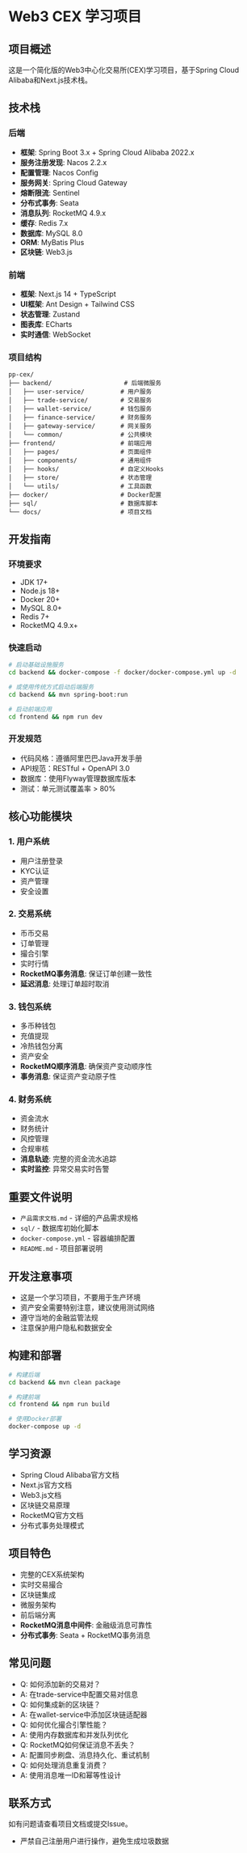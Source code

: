 # Web3 CEX 学习项目

## 项目概述
这是一个简化版的Web3中心化交易所(CEX)学习项目，基于Spring Cloud Alibaba和Next.js技术栈。

## 技术栈

### 后端
- **框架**: Spring Boot 3.x + Spring Cloud Alibaba 2022.x
- **服务注册发现**: Nacos 2.2.x
- **配置管理**: Nacos Config
- **服务网关**: Spring Cloud Gateway
- **熔断限流**: Sentinel
- **分布式事务**: Seata
- **消息队列**: RocketMQ 4.9.x
- **缓存**: Redis 7.x
- **数据库**: MySQL 8.0
- **ORM**: MyBatis Plus
- **区块链**: Web3.js

### 前端
- **框架**: Next.js 14 + TypeScript
- **UI框架**: Ant Design + Tailwind CSS
- **状态管理**: Zustand
- **图表库**: ECharts
- **实时通信**: WebSocket

### 项目结构
```
pp-cex/
├── backend/                    # 后端微服务
│   ├── user-service/          # 用户服务
│   ├── trade-service/         # 交易服务
│   ├── wallet-service/        # 钱包服务
│   ├── finance-service/       # 财务服务
│   ├── gateway-service/       # 网关服务
│   └── common/                # 公共模块
├── frontend/                  # 前端应用
│   ├── pages/                 # 页面组件
│   ├── components/            # 通用组件
│   ├── hooks/                 # 自定义Hooks
│   ├── store/                 # 状态管理
│   └── utils/                 # 工具函数
├── docker/                    # Docker配置
├── sql/                       # 数据库脚本
└── docs/                      # 项目文档
```

## 开发指南

### 环境要求
- JDK 17+
- Node.js 18+
- Docker 20+
- MySQL 8.0+
- Redis 7+
- RocketMQ 4.9.x+

### 快速启动
```bash
# 启动基础设施服务
cd backend && docker-compose -f docker/docker-compose.yml up -d

# 或使用传统方式启动后端服务
cd backend && mvn spring-boot:run

# 启动前端应用
cd frontend && npm run dev
```

### 开发规范
- 代码风格：遵循阿里巴巴Java开发手册
- API规范：RESTful + OpenAPI 3.0
- 数据库：使用Flyway管理数据库版本
- 测试：单元测试覆盖率 > 80%

## 核心功能模块

### 1. 用户系统
- 用户注册登录
- KYC认证
- 资产管理
- 安全设置

### 2. 交易系统
- 币币交易
- 订单管理
- 撮合引擎
- 实时行情
- **RocketMQ事务消息**: 保证订单创建一致性
- **延迟消息**: 处理订单超时取消

### 3. 钱包系统
- 多币种钱包
- 充值提现
- 冷热钱包分离
- 资产安全
- **RocketMQ顺序消息**: 确保资产变动顺序性
- **事务消息**: 保证资产变动原子性

### 4. 财务系统
- 资金流水
- 财务统计
- 风控管理
- 合规审核
- **消息轨迹**: 完整的资金流水追踪
- **实时监控**: 异常交易实时告警

## 重要文件说明
- `产品需求文档.md` - 详细的产品需求规格
- `sql/` - 数据库初始化脚本
- `docker-compose.yml` - 容器编排配置
- `README.md` - 项目部署说明

## 开发注意事项
- 这是一个学习项目，不要用于生产环境
- 资产安全需要特别注意，建议使用测试网络
- 遵守当地的金融监管法规
- 注意保护用户隐私和数据安全

## 构建和部署
```bash
# 构建后端
cd backend && mvn clean package

# 构建前端
cd frontend && npm run build

# 使用Docker部署
docker-compose up -d
```

## 学习资源
- Spring Cloud Alibaba官方文档
- Next.js官方文档
- Web3.js文档
- 区块链交易原理
- RocketMQ官方文档
- 分布式事务处理模式

## 项目特色
- 完整的CEX系统架构
- 实时交易撮合
- 区块链集成
- 微服务架构
- 前后端分离
- **RocketMQ消息中间件**: 金融级消息可靠性
- **分布式事务**: Seata + RocketMQ事务消息

## 常见问题
- Q: 如何添加新的交易对？
- A: 在trade-service中配置交易对信息
- Q: 如何集成新的区块链？
- A: 在wallet-service中添加区块链适配器
- Q: 如何优化撮合引擎性能？
- A: 使用内存数据库和并发队列优化
- Q: RocketMQ如何保证消息不丢失？
- A: 配置同步刷盘、消息持久化、重试机制
- Q: 如何处理消息重复消费？
- A: 使用消息唯一ID和幂等性设计

## 联系方式
如有问题请查看项目文档或提交Issue。
- 严禁自己注册用户进行操作，避免生成垃圾数据